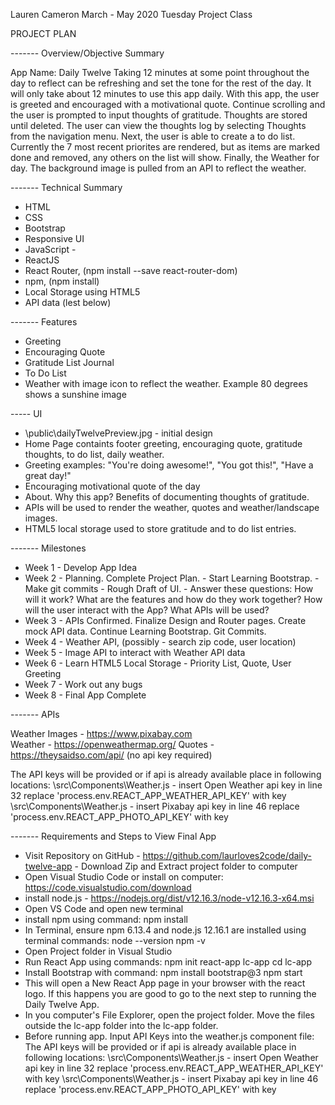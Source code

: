 Lauren Cameron
March - May 2020
Tuesday Project Class

PROJECT PLAN

------- Overview/Objective Summary

App Name: Daily Twelve
Taking 12 minutes at some point throughout the day to reflect can be refreshing and set the tone for the rest of the day.
It will only take about 12 minutes to use this app daily.
With this app, the user is greeted and encouraged with a motivational quote.
Continue scrolling and the user is prompted to input thoughts of gratitude.
Thoughts are stored until deleted. The user can view the thoughts log by selecting Thoughts from the navigation menu.
Next, the user is able to create a to do list.
Currently the 7 most recent priorites are rendered, but as items are marked done and removed, any others on the list will show.
Finally, the Weather for day. The background image is pulled from an API to reflect the weather.


------- Technical Summary

- HTML
- CSS
- Bootstrap
- Responsive UI
- JavaScript - 
- ReactJS
- React Router, (npm install --save react-router-dom)
- npm, (npm install)
- Local Storage using HTML5
- API data (lest below)


------- Features

- Greeting
- Encouraging Quote
- Gratitude List Journal
- To Do List
- Weather with image icon to reflect the weather. Example 80 degrees shows a sunshine image


----- UI

- \public\dailyTwelvePreview.jpg - initial design
- Home Page containts footer greeting, encouraging quote, gratitude thoughts, to do list, daily weather.
- Greeting examples: "You're doing awesome!", "You got this!", "Have a great day!"
- Encouraging motivational quote of the day
- About. Why this app? Benefits of documenting thoughts of gratitude.
- APIs will be used to render the weather, quotes and weather/landscape images.
- HTML5 local storage used to store gratitude and to do list entries.

------- Milestones
* Week 1 - Develop App Idea
* Week 2 - Planning. Complete Project Plan. 
         - Start Learning Bootstrap. 
         - Make git commits
         - Rough Draft of UI.
         - Answer these questions: How will it work? What are the features and how do they work together? 
           How will the user interact with the App? What APIs will be used?
* Week 3 - APIs Confirmed. Finalize Design and Router pages. Create mock API data. Continue Learning Bootstrap. Git Commits.
* Week 4 - Weather API, (possibly - search zip code, user location)
* Week 5 - Image API to interact with Weather API data
* Week 6 - Learn HTML5 Local Storage - Priority List, Quote, User Greeting
* Week 7 - Work out any bugs
* Week 8 - Final App Complete

------- APIs

Weather Images - https://www.pixabay.com          
Weather - https://openweathermap.org/
Quotes - https://theysaidso.com/api/ (no api key required)

The API keys will be provided or if api is already available place in following locations:
\src\Components\Weather.js - insert Open Weather api key in line 32 replace 'process.env.REACT_APP_WEATHER_API_KEY' with key
\src\Components\Weather.js - insert Pixabay api key in line 46 replace 'process.env.REACT_APP_PHOTO_API_KEY' with key

------- Requirements and Steps to View Final App

- Visit Repository on GitHub - https://github.com/laurloves2code/daily-twelve-app - Download Zip and Extract project folder to computer
- Open Visual Studio Code or install on computer: https://code.visualstudio.com/download
- install node.js - https://nodejs.org/dist/v12.16.3/node-v12.16.3-x64.msi
- Open VS Code and open new terminal
- install npm using command: npm install
- In Terminal, ensure npm 6.13.4 and node.js 12.16.1 are installed using terminal commands:
    node --version
    npm -v
- Open Project folder in Visual Studio
- Run React App using commands:
    npm init react-app lc-app
    cd lc-app
- Install Bootstrap with command:
    npm install bootstrap@3
    npm start
- This will open a New React App page in your browser with the react logo. 
If this happens you are good to go to the next step to running the Daily Twelve App.  
- In you computer's File Explorer, open the project folder. Move the files outside the lc-app folder into the lc-app folder.
- Before running app. Input API Keys into the weather.js component file:
    The API keys will be provided or if api is already available place in following locations:
    \src\Components\Weather.js - insert Open Weather api key in line 32 replace 'process.env.REACT_APP_WEATHER_API_KEY' with key
    \src\Components\Weather.js - insert Pixabay api key in line 46 replace 'process.env.REACT_APP_PHOTO_API_KEY' with key




